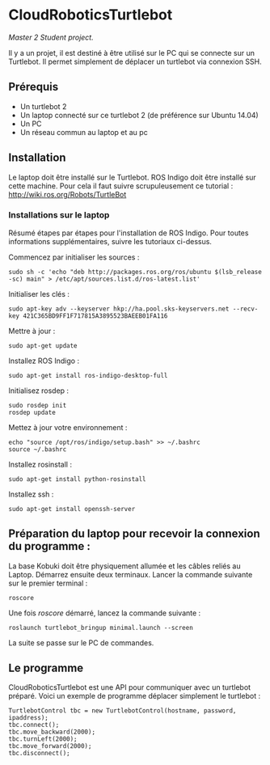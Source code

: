 # CloudRoboticsTurtlebot
*Master 2 Student project.*

Il y a un projet, il est destiné à être utilisé sur le PC qui se connecte sur un Turtlebot. Il permet simplement de déplacer un turtlebot via connexion SSH.

## Prérequis

- Un turtlebot 2
- Un laptop connecté sur ce turtlebot 2 (de préférence sur Ubuntu 14.04)
- Un PC
- Un réseau commun au laptop et au pc

## Installation

Le laptop doit être installé sur le Turtlebot. ROS Indigo doit être installé sur cette machine. Pour cela il faut suivre scrupuleusement ce tutorial : http://wiki.ros.org/Robots/TurtleBot

### Installations sur le laptop

Résumé étapes par étapes pour l'installation de ROS Indigo. Pour toutes informations supplémentaires, suivre les tutoriaux ci-dessus.

Commencez par initialiser les sources :

    sudo sh -c 'echo "deb http://packages.ros.org/ros/ubuntu $(lsb_release -sc) main" > /etc/apt/sources.list.d/ros-latest.list'
    
Initialiser les clés :

    sudo apt-key adv --keyserver hkp://ha.pool.sks-keyservers.net --recv-key 421C365BD9FF1F717815A3895523BAEEB01FA116
    
Mettre à jour :

    sudo apt-get update

Installez ROS Indigo :

    sudo apt-get install ros-indigo-desktop-full

Initialisez rosdep :

    sudo rosdep init
    rosdep update
    
Mettez à jour votre environnement :

    echo "source /opt/ros/indigo/setup.bash" >> ~/.bashrc
    source ~/.bashrc
    
Installez rosinstall :

    sudo apt-get install python-rosinstall
    
Installez ssh :

    sudo apt-get install openssh-server
    
## Préparation du laptop pour recevoir la connexion du programme :

La base Kobuki doit être physiquement allumée et les câbles reliés au Laptop. Démarrez ensuite deux terminaux. Lancer la commande suivante sur le premier terminal :

    roscore
    
Une fois *roscore* démarré, lancez la commande suivante :

    roslaunch turtlebot_bringup minimal.launch --screen
    
La suite se passe sur le PC de commandes.

## Le programme

CloudRoboticsTurtlebot est une API pour communiquer avec un turtlebot préparé. Voici un exemple de programme déplacer simplement le turtlebot :

	TurtlebotControl tbc = new TurtlebotControl(hostname, password, ipaddress);
  	tbc.connect();
	tbc.move_backward(2000);
	tbc.turnLeft(2000);
	tbc.move_forward(2000);
	tbc.disconnect();
